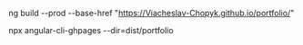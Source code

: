 ng build --prod --base-href "https://Viacheslav-Chopyk.github.io/portfolio/" 

npx angular-cli-ghpages --dir=dist/portfolio
